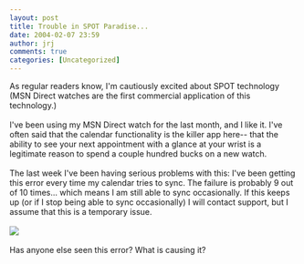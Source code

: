 ```yaml
---
layout: post
title: Trouble in SPOT Paradise...
date: 2004-02-07 23:59
author: jrj
comments: true
categories: [Uncategorized]
---
```

As regular readers know, I'm cautiously excited about SPOT technology (MSN Direct watches are the first commercial application of this technology.)
<br />
<br />I've been using my MSN Direct watch for the last month, and I like it. I've often said that the calendar functionality is the killer app here-- that the ability to see your next appointment with a glance at your wrist is a legitimate reason to spend a couple hundred bucks on a new watch.
<br />
<br />The last week I've been having serious problems with this: I've been getting this error every time my calendar tries to sync. The failure is probably 9 out of 10 times... which means I am still able to sync occasionally. If this keeps up (or if I stop being able to sync occasionally) I will contact support, but I assume that this is a temporary issue.
<br />
<br /><img src="http://www.jrj.org/msnDirectError.gif" />
<br />
<br />Has anyone else seen this error? What is causing it?
